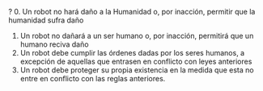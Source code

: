 ?
0. Un robot no hará daño a la Humanidad o, por inacción, permitir que la humanidad sufra daño
1. Un robot no dañará a un ser humano o, por inacción, permitirá que un humano reciva daño
2. Un robot debe cumplir las órdenes dadas por los seres humanos, a excepción de aquellas que entrasen en conflicto con leyes anteriores
3. Un robot debe proteger su propia existencia en la medida que esta no entre en conflicto con las reglas anteriores.
<!--SR:!2023-05-10,2,230-->